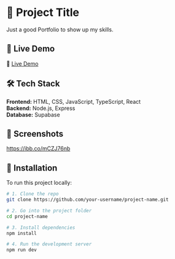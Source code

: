 # 📌 Project Title

Just a good Portfolio to show up my skills.

## 🚀 Live Demo

🔗 [Live Demo](https://portpolio2-one.vercel.app/)

## 🛠️ Tech Stack

**Frontend:** HTML, CSS, JavaScript, TypeScript, React  
**Backend:** Node.js, Express  
**Database:** Supabase  

## 📸 Screenshots

<!-- Add screenshots or demo GIFs here -->
https://ibb.co/mCZJ76nb

## 🧰 Installation

To run this project locally:

```bash
# 1. Clone the repo
git clone https://github.com/your-username/project-name.git

# 2. Go into the project folder
cd project-name

# 3. Install dependencies
npm install

# 4. Run the development server
npm run dev
